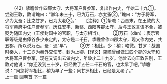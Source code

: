 　　（42）挚瞻曾作四邵太守、大将军户曹参军，复出作内史，年始二十九①。尝别王敦，敦谓瞻曰：“卿年未三十，已为万石，亦太蚤②。”瞻曰：“方于将军，少为太蚤；比之甘罗，已为太老③。”
　　【注释】①挚瞻：西晋末，在王敦的大将军幕府中任户曹参军，历任安丰、新蔡、西阳等郡太守，后与王敦言语不合，被贬为随国内史（王侯封国中的官职，与太守相当）。
　　②万石（dàn）：表示官职等级是由俸谷多少来定的，太守是二千石。挚瞻曾作四郡太守，现又作内史，共五郡，所以说万石。蚤：通“早”。
　　③方：相比。少：稍；略微。甘罗：战国时秦人，十二岁为秦外交使节，封为上卿。【译文】挚瞻曾经做过四个郡的太守和大将军户曹参军，现在又调出去做内史，年龄才二十九岁。他曾去向王敦告别，王敦对他说：“你还没到三十岁，已经做了五任二千石的官，也太早了吧。”挚瞻说：“同您将军相比，稍为早了一些；同甘罗相比，已经是太老了。”
<br>[上一篇](02_041) [回卷首](02_000) [下一篇](02_043)
